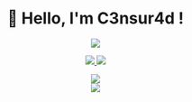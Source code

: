  <h1 align="center"> 🦅 Hello, I'm C3nsur4d !</h1>

<p align="center">
<img src="https://images-ext-1.discordapp.net/external/q8sQHdw4e9ZUDR4mL5OCH6j5_s6OB3EjzMKZlI3Xn3w/https/media.tenor.com/BjyNZZIOnbYAAAPo/pokemon.gif">
 <p align="center">
 
 <p align="center">
    <a href="https://youtube.com/@C3nsur4dWeb" target"blank_"><img src="https://img.shields.io/badge/YouTube-111111?style=for-the-badge&logo=youtube&logoColor=white" target="_blank">
    <a href="https://github.com/C3nsur4d" target"blank_"><img src="https://img.shields.io/badge/GitHub%20-111111.svg?&style=for-the-badge&logo=github&logoColor=white"></a>
</p>


  <div align="center">
  <a href="https://discord.com/users/474531821019856936" target="_blank">
  <img src="https://lanyard.cnrad.dev/api/474531821019856936?bg=111111"> 
</a>
   
   </div>

   <div align="center">
     <a href="https://github.com/C3nsur4d/"></a>
        <img src="https://github-readme-streak-stats.herokuapp.com?user=Us3rload&hide_border=true&background=111111&currStreakLabel=FFFFFF&sideLabels=FFFFFF&currStreakNum=FFFFFF&dates=FFFFFF&sideNums=FFFFFF&fire=FFFFFF&ring=FFFFFF&stroke=FFFFFFFF)](https://git.io/streak-stats" />
  </div>
